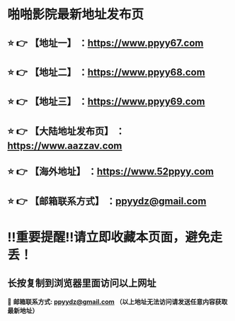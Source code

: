 啪啪影院最新地址发布页
==
:star: :point_right: 【地址一】 ：https://www.ppyy67.com
------
:star: :point_right: 【地址二】 ：https://www.ppyy68.com
------
:star: :point_right: 【地址三】 ：https://www.ppyy69.com
------
:star: :point_right: 【大陆地址发布页】 ：https://www.aazzav.com
------
:star: :point_right: 【海外地址】 ：https://www.52ppyy.com
------
:star: :point_right: 【邮箱联系方式】 ：ppyydz@gmail.com
------
:bangbang:重要提醒:bangbang:请立即收藏本页面，避免走丢！
==

长按复制到浏览器里面访问以上网址
-

:e-mail: __邮箱联系方式: ppyydz@gmail.com （以上地址无法访问请发送任意内容获取最新地址）__
